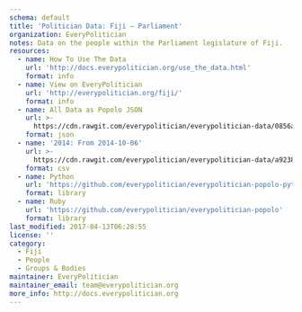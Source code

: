```yaml
---
schema: default
title: 'Politician Data: Fiji — Parliament'
organization: EveryPolitician
notes: Data on the people within the Parliament legislature of Fiji.
resources:
  - name: How To Use The Data
    url: 'http://docs.everypolitician.org/use_the_data.html'
    format: info
  - name: View on EveryPolitician
    url: 'http://everypolitician.org/fiji/'
    format: info
  - name: All Data as Popolo JSON
    url: >-
      https://cdn.rawgit.com/everypolitician/everypolitician-data/0856a89205e180d7bcc4169ba0b6df17f5974dfa/data/Fiji/Parliament/ep-popolo-v1.0.json
    format: json
  - name: '2014: From 2014-10-06'
    url: >-
      https://cdn.rawgit.com/everypolitician/everypolitician-data/a9238b847d91e2411656de007d5cfe34269aaacd/data/Fiji/Parliament/term-2014.csv
    format: csv
  - name: Python
    url: 'https://github.com/everypolitician/everypolitician-popolo-python'
    format: library
  - name: Ruby
    url: 'https://github.com/everypolitician/everypolitician-popolo'
    format: library
last_modified: 2017-04-13T06:28:55
license: ''
category:
  - Fiji
  - People
  - Groups & Bodies
maintainer: EveryPolitician
maintainer_email: team@everypolitician.org
more_info: http://docs.everypolitician.org
---
```

